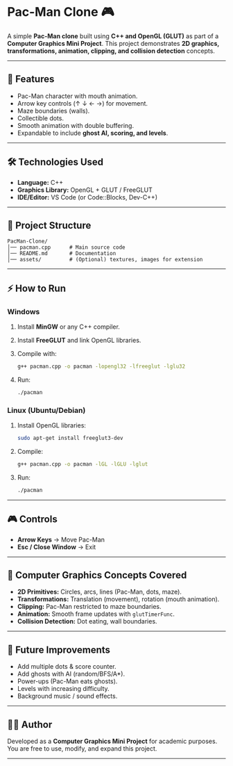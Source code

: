# Pac-Man Clone 🎮

A simple **Pac-Man clone** built using **C++ and OpenGL (GLUT)** as part of a **Computer Graphics Mini Project**.
This project demonstrates **2D graphics, transformations, animation, clipping, and collision detection** concepts.

---

## 🚀 Features

* Pac-Man character with mouth animation.
* Arrow key controls (↑ ↓ ← →) for movement.
* Maze boundaries (walls).
* Collectible dots.
* Smooth animation with double buffering.
* Expandable to include **ghost AI, scoring, and levels**.

---

## 🛠️ Technologies Used

* **Language:** C++
* **Graphics Library:** OpenGL + GLUT / FreeGLUT
* **IDE/Editor:** VS Code (or Code::Blocks, Dev-C++)

---

## 📂 Project Structure

```
PacMan-Clone/
│── pacman.cpp      # Main source code
│── README.md       # Documentation
│── assets/         # (Optional) textures, images for extension
```

---

## ⚡ How to Run

### Windows

1. Install **MinGW** or any C++ compiler.
2. Install **FreeGLUT** and link OpenGL libraries.
3. Compile with:

   ```bash
   g++ pacman.cpp -o pacman -lopengl32 -lfreeglut -lglu32
   ```
4. Run:

   ```bash
   ./pacman
   ```

### Linux (Ubuntu/Debian)

1. Install OpenGL libraries:

   ```bash
   sudo apt-get install freeglut3-dev
   ```
2. Compile:

   ```bash
   g++ pacman.cpp -o pacman -lGL -lGLU -lglut
   ```
3. Run:

   ```bash
   ./pacman
   ```

---

## 🎮 Controls

* **Arrow Keys** → Move Pac-Man
* **Esc / Close Window** → Exit

---

## 📖 Computer Graphics Concepts Covered

* **2D Primitives:** Circles, arcs, lines (Pac-Man, dots, maze).
* **Transformations:** Translation (movement), rotation (mouth animation).
* **Clipping:** Pac-Man restricted to maze boundaries.
* **Animation:** Smooth frame updates with `glutTimerFunc`.
* **Collision Detection:** Dot eating, wall boundaries.

---

## 🌟 Future Improvements

* Add multiple dots & score counter.
* Add ghosts with AI (random/BFS/A*).
* Power-ups (Pac-Man eats ghosts).
* Levels with increasing difficulty.
* Background music / sound effects.

---

## 👨‍💻 Author

Developed as a **Computer Graphics Mini Project** for academic purposes.
You are free to use, modify, and expand this project.

---
